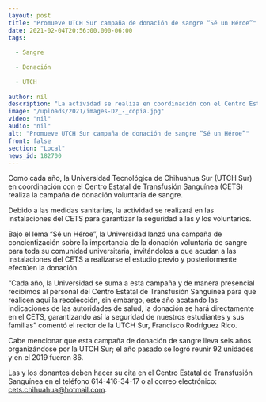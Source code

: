 ```yaml
---
layout: post
title: "Promueve UTCH Sur campaña de donación de sangre “Sé un Héroe”"
date: 2021-02-04T20:56:00.000-06:00
tags:
  
  - Sangre
  
  - Donación
  
  - UTCH
  
author: nil
description: "La actividad se realiza en coordinación con el Centro Estatal de Transfusión Sanguínea"
image: "/uploads/2021/images-D2_-_copia.jpg"
video: "nil"
audio: "nil"
alt: "Promueve UTCH Sur campaña de donación de sangre “Sé un Héroe”"
front: false
section: "Local"
news_id: 182700
---
```


Como cada año, la Universidad Tecnológica de Chihuahua Sur (UTCH Sur) en coordinación con el Centro Estatal de Transfusión Sanguínea (CETS) realiza la campaña de donación voluntaria de sangre.

Debido a las medidas sanitarias, la actividad se realizará en las instalaciones del CETS para garantizar la seguridad a las y los voluntarios.

Bajo el lema “Sé un Héroe”, la Universidad lanzó una campaña de concientización sobre la importancia de la donación voluntaria de sangre para toda su comunidad universitaria, invitándolos a que acudan a las instalaciones del CETS a realizarse el estudio previo y posteriormente efectúen la donación.
                                                                            
“Cada año, la Universidad se suma a esta campaña y de manera presencial recibimos al personal del Centro Estatal de Transfusión Sanguínea para que realicen aquí la recolección, sin embargo, este año acatando las indicaciones de las autoridades de salud, la donación se hará directamente en el CETS, garantizando así la seguridad de nuestros estudiantes y sus familias” comentó el rector de la UTCH Sur, Francisco Rodríguez Rico.

Cabe mencionar que esta campaña de donación de sangre lleva seis años organizándose por la UTCH Sur; el año pasado se logró reunir 92 unidades y en el 2019 fueron 86.

Las y los donantes deben hacer su cita en el Centro Estatal de Transfusión Sanguínea en el teléfono 614-416-34-17 o al correo electrónico: cets.chihuahua@hotmail.com.